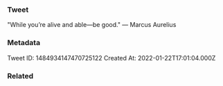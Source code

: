 ### Tweet
"While you’re alive and able—be good." — Marcus Aurelius

### Metadata
Tweet ID: 1484934147470725122
Created At: 2022-01-22T17:01:04.000Z

### Related

